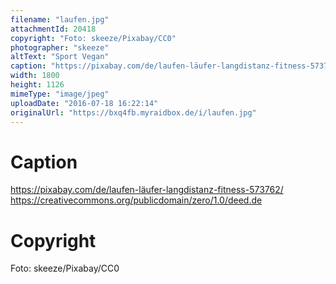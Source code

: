```yaml
---
filename: "laufen.jpg"
attachmentId: 20418
copyright: "Foto: skeeze/Pixabay/CC0"
photographer: "skeeze"
altText: "Sport Vegan"
caption: "https://pixabay.com/de/laufen-läufer-langdistanz-fitness-573762/\nhttps://creativecommons.org/publicdomain/zero/1.0/deed.de\n"
width: 1800
height: 1126
mimeType: "image/jpeg"
uploadDate: "2016-07-18 16:22:14"
originalUrl: "https://bxq4fb.myraidbox.de/i/laufen.jpg"
---
```


# Caption

https://pixabay.com/de/laufen-läufer-langdistanz-fitness-573762/
https://creativecommons.org/publicdomain/zero/1.0/deed.de


# Copyright

Foto: skeeze/Pixabay/CC0
